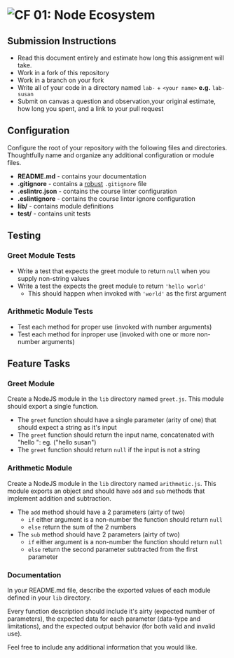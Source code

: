 ![CF](https://camo.githubusercontent.com/70edab54bba80edb7493cad3135e9606781cbb6b/687474703a2f2f692e696d6775722e636f6d2f377635415363382e706e67) 01: Node Ecosystem
===

## Submission Instructions
* Read this document entirely and estimate how long this assignment will take.
* Work in a fork of this repository
* Work in a branch on your fork
* Write all of your code in a directory named `lab-` + `<your name>` **e.g.** `lab-susan`
* Submit on canvas a question and observation,your original estimate, how long you spent, and a link to your pull request

## Configuration
Configure the root of your repository with the following files and directories. Thoughtfully name and organize any additional configuration or module files.

* **README.md** - contains your documentation
* **.gitignore** - contains a [robust](http://gitignore.io) `.gitignore` file
* **.eslintrc.json** - contains the course linter configuration
* **.eslintignore** - contains the course linter ignore configuration
* **lib/** - contains module definitions
* **__test__/** - contains unit tests

## Testing

### Greet Module Tests
* Write a test that expects the greet module to return `null` when you supply non-string values
* Write a test the expects the greet module to return `'hello world'`
  * This should happen when invoked with `'world'` as the first argument

### Arithmetic Module Tests
* Test each method for proper use (invoked with number arguments)
* Test each method for inproper use (invoked with one or more non-number arguments)

## Feature Tasks

### Greet Module
Create a NodeJS module in the `lib` directory named `greet.js`.  This module should export a single function.
* The `greet` function should have a single parameter (arity of one) that should expect a string as it's input
* The `greet` function should return the input name, concatenated with "hello ": eg. ("hello susan")
* The `greet` function should return `null` if the input is not a string

### Arithmetic Module
Create a NodeJS module in the `lib` directory named `arithmetic.js`. This module exports an object and should have `add` and `sub` methods that implement addition and subtraction.
* The `add` method should have a 2 parameters (airty of two)
  * `if` either argument is a non-number the function should return `null`
  * `else` return the sum of the 2 numbers
* The `sub` method should have 2 parameters (airty of two)
  * `if` either argument is a non-number the function should return `null`
  * `else` return the second parameter subtracted from the first parameter

### Documentation
In your README.md file, describe the exported values of each module defined in your `lib` directory.

 Every function description should include it's airty (expected number of parameters), the expected data for each parameter (data-type and limitations), and the expected output behavior (for both valid and invalid use).
 
  Feel free to include any additional information that you would like.
